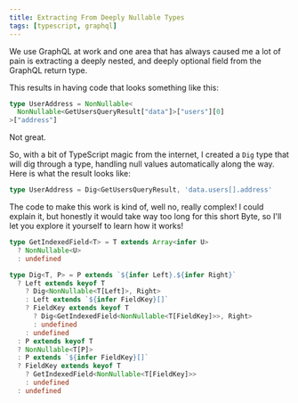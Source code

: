 ```yaml
---
title: Extracting From Deeply Nullable Types
tags: [typescript, graphql]
---
```


We use GraphQL at work and one area that has always caused me a lot of pain
is extracting a deeply nested, and deeply optional field from the GraphQL
return type.

This results in having code that looks something like this:

```ts
type UserAddress = NonNullable<
  NonNullable<GetUsersQueryResult["data"]>["users"][0]
>["address"]
```

Not great.

So, with a bit of TypeScript magic from the internet, I created a `Dig`
type that will dig through a type, handling null values automatically along
the way. Here is what the result looks like:

```ts
type UserAddress = Dig<GetUsersQueryResult, 'data.users[].address'
```

The code to make this work is kind of, well no, really complex! I could
explain it, but honestly it would take way too long for this short Byte, so
I'll let you explore it yourself to learn how it works!

```ts showLineNumbers
type GetIndexedField<T> = T extends Array<infer U>
  ? NonNullable<U>
  : undefined

type Dig<T, P> = P extends `${infer Left}.${infer Right}`
  ? Left extends keyof T
    ? Dig<NonNullable<T[Left]>, Right>
    : Left extends `${infer FieldKey}[]`
    ? FieldKey extends keyof T
      ? Dig<GetIndexedField<NonNullable<T[FieldKey]>>, Right>
      : undefined
    : undefined
  : P extends keyof T
  ? NonNullable<T[P]>
  : P extends `${infer FieldKey}[]`
  ? FieldKey extends keyof T
    ? GetIndexedField<NonNullable<T[FieldKey]>>
    : undefined
  : undefined
```

